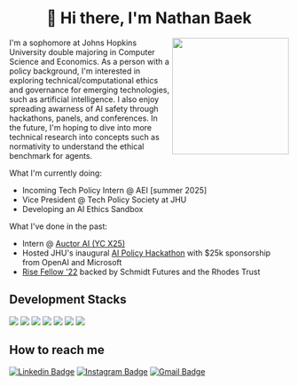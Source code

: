 <h1 align="center"> 👋 Hi there, I'm Nathan Baek </h1>

<a href="https://github.com/anuraghazra/github-readme-stats">
  <img height=210 align="right" src="https://github-readme-stats.vercel.app/api?username=baekbyte" />
</a>


I'm a sophomore at Johns Hopkins University double majoring in Computer Science and Economics. As a person with a policy background, I'm interested in exploring technical/computational ethics and governance for emerging technologies, such as artificial intelligence. I also enjoy spreading awarness of AI safety through hackathons, panels, and conferences. In the future, I'm hoping to dive into more technical research into concepts such as normativity to understand the ethical benchmark for agents.


What I'm currently doing:
- Incoming Tech Policy Intern @ AEI [summer 2025]
- Vice President @ Tech Policy Society at JHU
- Developing an AI Ethics Sandbox

What I've done in the past:
- Intern @ [Auctor AI (YC X25)](https://www.getauctor.com/)
- Hosted JHU's inaugural [AI Policy Hackathon](https://www.cs.jhu.edu/news/jhu-holds-first-ai-policy-hackathon/) with $25k sponsorship from OpenAI and Microsoft
- [Rise Fellow '22](https://www.risefortheworld.org/) backed by Schmidt Futures and the Rhodes Trust




## Development Stacks
<p align="left">
  <img src="https://img.shields.io/badge/Java-007396?style=for-the-badge&logo=OpenJDK&logoColor=white"/>
  <img src="https://img.shields.io/badge/Python-3776AB?style=for-the-badge&logo=Python&logoColor=white">
  <img src="https://img.shields.io/badge/C-A8B9CC?style=for-the-badge&logo=C&logoColor=white">
  <img src="https://img.shields.io/badge/HTML-E34F26?style=for-the-badge&logo=HTML5&logoColor=white"/>
  <img src="https://img.shields.io/badge/CSS3-F68212?style=for-the-badge&logo=CSS3&logoColor=white"/>
  <img src="https://img.shields.io/badge/JavaScript-F7DF1E?style=for-the-badge&logo=JavaScript&logoColor=white"/>
  <img src="https://img.shields.io/badge/bootstrap-7952B3?style=for-the-badge&logo=bootstrap&logoColor=white">
</p>

## How to reach me
[![Linkedin Badge](https://img.shields.io/badge/-LinkedIn-blue?style=flat-square&logo=Linkedin&logoColor=white&link=https://www.linkedin.com/in/baekseokhyun/)](https://www.linkedin.com/in/baekseokhyun/) 
[![Instagram Badge](https://img.shields.io/badge/-Instagram-dd2a7b?style=flat-square&logo=instagram&logoColor=white&link=https://www.instagram.com/nathanb6332/?hl=en)](https://www.instagram.com/nathanb6332/?hl=en) 
[![Gmail Badge](https://img.shields.io/badge/-Gmail-d14836?style=flat-square&logo=Gmail&logoColor=white&link=mailto:seokhyunbaek06@gmail.com)](mailto:seokhyunbaek06@gmail.com)

<!--
**baekbyte/baekbyte** is a ✨ _special_ ✨ repository because its `README.md` (this file) appears on your GitHub profile.

Here are some ideas to get you started:

- 🔭 I’m currently working on ...
- 🌱 I’m currently learning ...
- 👯 I’m looking to collaborate on ...
- 🤔 I’m looking for help with ...
- 💬 Ask me about ...
- 📫 How to reach me: ...
- 😄 Pronouns: ...
- ⚡ Fun fact: ...
-->
